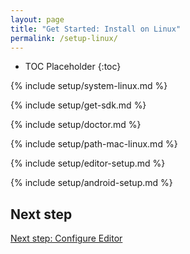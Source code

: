 ```yaml
---
layout: page
title: "Get Started: Install on Linux"
permalink: /setup-linux/
---
```


* TOC Placeholder
{:toc}

{% include setup/system-linux.md %}

{% include setup/get-sdk.md %} 

{% include setup/doctor.md %}

{% include setup/path-mac-linux.md %}

{% include setup/editor-setup.md %}

{% include setup/android-setup.md %}

## Next step

[Next step: Configure Editor](/get-started/editor/)
